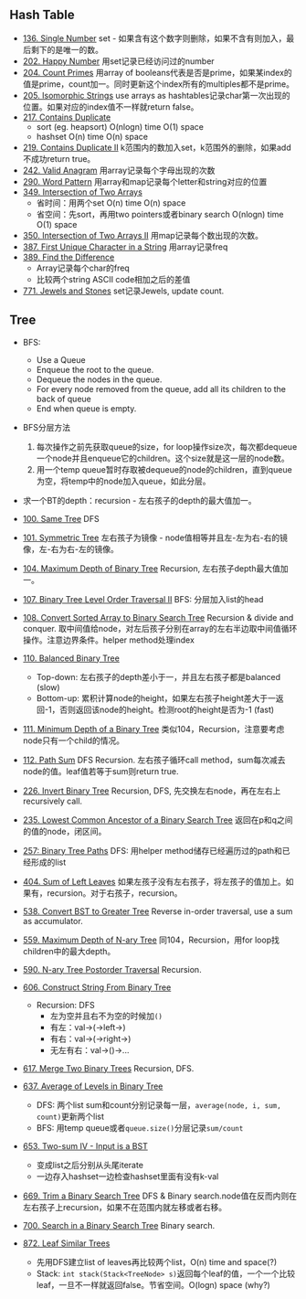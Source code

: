 ## Hash Table

* [136. Single Number](/Hash&#32;Table/Single&#32;Number.md)
set - 如果含有这个数字则删除，如果不含有则加入，最后剩下的是唯一的数。
* [202. Happy Number](/Hash&#32;Table/Happy&#32;Number.md)
用set记录已经访问过的number
* [204. Count Primes](/Hash&#32;Table/Count&#32;Primes.md)
用array of booleans代表是否是prime，如果某index的值是prime，count加一。同时更新这个index所有的multiples都不是prime。
* [205. Isomorphic Strings](/Hash&#32;Table/Isomorphic&#32;Strings.md)
use arrays as hashtables记录char第一次出现的位置。如果对应的index值不一样就return false。
* [217. Contains Duplicate](/Hash&#32;Table/Contains&#32;Duplicate.md)
  - sort (eg. heapsort) O(nlogn) time O(1) space
  - hashset O(n) time O(n) space
* [219. Contains Duplicate II](/Hash&#32;Table/Contains&#32;Duplicate&#32;II.md)
k范围内的数加入set，k范围外的删除，如果add不成功return true。
* [242. Valid Anagram](/Hash&#32;Table/Valid&#32;Anagram.md)
用array记录每个字母出现的次数
* [290. Word Pattern](/Hash&#32;Table/Word&#32;Pattern.md)
用array和map记录每个letter和string对应的位置
* [349. Intersection of Two Arrays](/Hash&#32;Table/Intersection&#32;of&#32;Two&#32;Arrays.md)
  - 省时间：用两个set O(n) time O(n) space
  - 省空间：先sort，再用two pointers或者binary search O(nlogn) time O(1) space
* [350. Intersection of Two Arrays II](/Hash&#32;Table/Intersection&#32;of&#32;Two&#32;Arrays&#32;II.md)
用map记录每个数出现的次数。
* [387. First Unique Character in a String](/Hash&#32;Table/First&#32;Unique&#32;Character&#32;in&#32;a&#32;String.md)
用array记录freq
* [389. Find the Difference](/Hash&#32;Table/Find&#32;the&#32;Difference.md)
  - Array记录每个char的freq
  - 比较两个string ASCII code相加之后的差值
* [771. Jewels and Stones](/Hash&#32;Table/Jewels&#32;and&#32;Stones.md)
set记录Jewels, update count.

## Tree

* BFS:
  - Use a Queue
  - Enqueue the root to the queue.
  - Dequeue the nodes in the queue.
  - For every node removed from the queue, add all its children to the back of queue
  - End when queue is empty.
* BFS分层方法
  1. 每次操作之前先获取queue的size，for loop操作size次，每次都dequeue一个node并且enqueue它的children。这个size就是这一层的node数。
  2. 用一个temp queue暂时存取被dequeue的node的children，直到queue为空，将temp中的node加入queue，如此分层。

* 求一个BT的depth：recursion - 左右孩子的depth的最大值加一。

* [100. Same Tree](/Tree/Same&#32;Tree.md)
DFS
* [101. Symmetric Tree](/Tree/Symmetric&#32;Tree.md)
左右孩子为镜像 - node值相等并且左-左为右-右的镜像，左-右为右-左的镜像。
* [104. Maximum Depth of Binary Tree](/Tree/Maximum&#32;Depth&#32;of&#32;Binary&#32;Tree.md)
Recursion, 左右孩子depth最大值加一。
* [107. Binary Tree Level Order Traversal II](/Tree/Binary&#32;Tree&#32;Level&#32;Order&#32;Traversal&#32;II.md)
BFS: 分层加入list的head
* [108. Convert Sorted Array to Binary Search Tree](/Tree/Convert&#32;Sorted&#32;Array&#32;to&#32;Binary&#32;Search&#32;Tree.md)
Recursion & divide and conquer. 取中间值给node，对左后孩子分别在array的左右半边取中间值循环操作。注意边界条件。helper method处理index
* [110. Balanced Binary Tree](/Tree/Balanced&#32;Binary&#32;Tree.md)
  - Top-down: 左右孩子的depth差小于一，并且左右孩子都是balanced (slow)
  - Bottom-up: 累积计算node的height，如果左右孩子height差大于一返回-1，否则返回该node的height。检测root的height是否为-1 (fast)
* [111. Minimum Depth of a Binary Tree](/Tree/Minimum&#32;Depth&#32;of&#32;a&#32;Binary&#32;Tree.md)
类似104，Recursion，注意要考虑node只有一个child的情况。
* [112. Path Sum](/Tree/Path&#32;Sum.md)
DFS Recursion. 左右孩子循环call method，sum每次减去node的值。leaf值若等于sum则return true.
* [226. Invert Binary Tree](/Tree/Invert&#32;Binary&#32;Tree.md)
Recursion, DFS, 先交换左右node，再在左右上recursively call.
* [235. Lowest Common Ancestor of a Binary Search Tree](/Tree/Lowest&#32;Common&#32;Ancestor&#32;of&#32;a&#32;Binary&#32;Search&#32;Tree.md)
返回在p和q之间的值的node，闭区间。
* [257: Binary Tree Paths](/Tree/Binary&#32;Tree&#32;Paths.md)
DFS: 用helper method储存已经遍历过的path和已经形成的list
* [404. Sum of Left Leaves](/Tree/Sum&#32;of&#32;Left&#32;Leaves.md)
如果左孩子没有左右孩子，将左孩子的值加上。如果有，recursion。对于右孩子，recursion。
* [538. Convert BST to Greater Tree](/Tree/Convert&#32;BST&#32;to&#32;Greater&#32;Tree.md)
Reverse in-order traversal, use a sum as accumulator.
* [559. Maximum Depth of N-ary Tree](/Tree/Maximum&#32;Depth&#32;of&#32;N-ary&#32;Tree.md)
同104，Recursion，用for loop找children中的最大depth。
* [590. N-ary Tree Postorder Traversal](/Tree/N-ary&#32;Tree&#32;Postorder&#32;Traversal.md)
Recursion.
* [606. Construct String From Binary Tree](/Tree/Construct&#32;String&#32;From&#32;Binary&#32;Tree.md)
  - Recursion: DFS
    - 左为空并且右不为空的时候加```()```
    - 有左：val->(->left->)
    - 有右：val->(->right->)
    - 无左有右：val->()->...
* [617. Merge Two Binary Trees](/Tree/Merge&#32;Two&#32;Binary&#32;Trees.md)
Recursion, DFS.
* [637. Average of Levels in Binary Tree](/Tree/Average&#32;of&#32;Levels&#32;in&#32;Binary&#32;Tree.md)
  - DFS: 两个list sum和count分别记录每一层，```average(node, i, sum, count)```更新两个list
  - BFS: 用temp queue或者```queue.size()```分层记录```sum/count```
* [653. Two-sum IV - Input is a BST](/Tree/Two-sum&#32;IV&#32;-&#32;Input&#32;is&#32;a&#32;BST.md)
  - 变成list之后分别从头尾iterate
  - 一边存入hashset一边检查hashset里面有没有k-val
* [669. Trim a Binary Search Tree](/Tree/Trim&#32;a&#32;Binary&#32;Search&#32;Tree.md)
DFS & Binary search.node值在反而内则在左右孩子上recursion，如果不在范围内就左移或者右移。
* [700. Search in a Binary Search Tree](/Tree/Search&#32;in&#32;a&#32;Binary&#32;Search&#32;Tree.md)
Binary search.
* [872. Leaf Similar Trees](/Tree/Leaf&#32;Similar&#32;Trees.md)
  - 先用DFS建立list of leaves再比较两个list，O(n) time and space(?)
  - Stack: ```int stack(Stack<TreeNode> s)```返回每个leaf的值，一个一个比较leaf，一旦不一样就返回false。节省空间。O(logn) space (why?)
